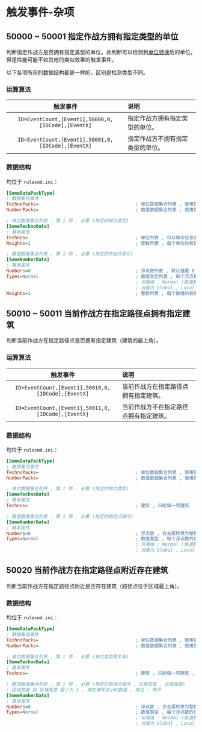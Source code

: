 # 触发事件-杂项

## 50000 ~ 50001 指定作战方拥有指定类型的单位

判断指定作战方是否拥有指定类型的单位，此判断可以检测到[单位转换](/功能扩展-弹头.md#弹头---单位转换)后的单位，但是性能可能不如其他的类似效果的触发事件。

以下各项所用的数据结构都是一样的，区别是检测类型不同。

### 运算算法

|触发事件|说明|
|:-:|:-|
|`ID=EventCount,[Event1],50000,0,[IDCode],[EventX]`|指定作战方拥有指定类型的单位。|
|`ID=EventCount,[Event1],50001,0,[IDCode],[EventX]`|指定作战方不拥有指定类型的单位。|

### 数据结构

均位于 `rulesmd.ini`：

```ini
[SomeDataPackType]
; 数据集合属性
TechnoPacks=                                    ; 单位数据集合列表 , 使用第 1 项的数据
NumberPacks=                                    ; 数值数据集合列表 , 使用第 1 项的数据
```

```ini
; 单位数据集合列表 , 第 1 项 , 必要 (指定的单位类型)
[SomeTechnoData]
; 基本属性
Technos=                                        ; 单位列表 , 可以填写任意类型的单位
Weights=1                                       ; 整数列表 , 每个单位的权重 , 小于 1 视为 1 处理 , 默认值是 1
```

```ini
; 数值数据集合列表 , 第 1 项 , 必要 (指定的作战方索引)
[SomeNumberData]
; 基本属性
Numbers=0                                       ; 浮点数列表 , 默认值是 0
Types=Normal                                    ; 数值类型列表 , 每个浮点数的具体类型 , 默认值是 Normal (不区分大小写)
                                                ; 可用值 : Normal (普通数值) , Global (全局变量) , Local (局部变量) , House (指定的作战方局部变量)
                                                ; 当值为 Global , Local , House 时 , Numbers 中对应的数值会作为索引 (去尾转为整数) 来取出相应的变量的值 , 变量不存在时取出它们的默认值 0
Weights=1                                       ; 整数列表 , 每个数值的权重 , 小于 1 视为 1 处理 , 默认值是 1
```



## 50010 ~ 50011 当前作战方在指定路径点拥有指定建筑

判断当前作战方在指定路径点是否拥有指定建筑（建筑的最上角）。

### 运算算法

|触发事件|说明|
|:-:|:-|
|`ID=EventCount,[Event1],50010,0,[IDCode],[EventX]`|当前作战方在指定路径点拥有指定建筑。|
|`ID=EventCount,[Event1],50011,0,[IDCode],[EventX]`|当前作战方不在指定路径点拥有指定建筑。|

### 数据结构

均位于 `rulesmd.ini`：

```ini
[SomeDataPackType]
; 数据集合属性
TechnoPacks=                                    ; 单位数据集合列表 , 使用第 1 项的数据
NumberPacks=                                    ; 数值数据集合列表 , 使用第 1 项的数据
```

```ini
; 单位数据集合列表 , 第 1 项 , 必要 (指定的单位类型)
[SomeTechnoData]
; 基本属性
Technos=                                        ; 建筑 , 只能填一项建筑
```

```ini
; 数值数据集合列表 , 第 1 项 , 必要 (指定的路径点编号)
[SomeNumberData]
; 基本属性
Numbers=0                                       ; 浮点数 , 会去尾转换为整数 , 只能填一项 , 默认值是 0
Types=Normal                                    ; 数值类型 , 每个浮点数的具体类型 , 只能填一项 , 默认值是 Normal (不区分大小写)
                                                ; 可用值 : Normal (普通数值) , Global (全局变量) , Local (局部变量) , House (指定的作战方局部变量)
                                                ; 当值为 Global , Local , House 时 , Numbers 中对应的数值会作为索引 (去尾转为整数) 来取出相应的变量的值 , 变量不存在时取出它们的默认值 0
```



## 50020 当前作战方在指定路径点附近存在建筑

判断当前作战方在指定路径点附近是否存在建筑（路径点位于区域最上角）。

### 数据结构

均位于 `rulesmd.ini`：

```ini
[SomeDataPackType]
; 数据集合属性
TechnoPacks=                                    ; 单位数据集合列表 , 使用第 1 项的数据
NumberPacks=                                    ; 数值数据集合列表 , 使用第 1 项的数据
```

```ini
; 单位数据集合列表 , 第 1 项 , 必要 (单位类型黑名单)
[SomeTechnoData]
; 基本属性
Technos=                                        ; 建筑 , 只能填一项建筑 , 黑名单 , 不检测这种建筑
```

```ini
; 数值数据集合列表 , 第 1 项 , 必要 (指定的路径点编号 , 区域宽度 , 区域高度)
; 区域宽度 和 区域高度 最小为 1 , 请勿填写过小的数值 , 单位 : 格子
[SomeNumberData]
; 基本属性
Numbers=0                                       ; 浮点数 , 会去尾转换为整数 , 只能填 3 项 , 默认值是 0
Types=Normal                                    ; 数值类型 , 每个浮点数的具体类型 , 只能填 3 项 , 默认值是 Normal (不区分大小写)
                                                ; 可用值 : Normal (普通数值) , Global (全局变量) , Local (局部变量) , House (指定的作战方局部变量)
                                                ; 当值为 Global , Local , House 时 , Numbers 中对应的数值会作为索引 (去尾转为整数) 来取出相应的变量的值 , 变量不存在时取出它们的默认值 0
```
